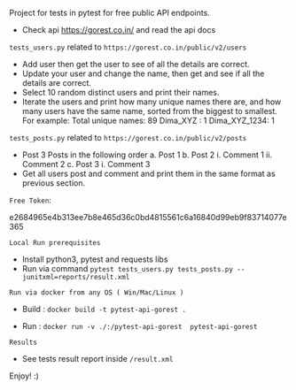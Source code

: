 Project for tests in pytest for free public API endpoints.

- Check api https://gorest.co.in/  and read the api docs

`tests_users.py` related to `https://gorest.co.in/public/v2/users`
- Add user then get the user to see of all the details are correct.
- Update your user and change the name, then get and see if all the details are correct.
- Select 10 random distinct users and print their names.
- Iterate the users and print how many unique names there are, and how many users have
the same name, sorted from the biggest to smallest.
    For example:
    Total unique names: 89
    Dima_XYZ : 1
    Dima_XYZ_1234: 1

`tests_posts.py` related to `https://gorest.co.in/public/v2/posts`
- Post 3 Posts in the following order
    a. Post 1
    b. Post 2
    i. Comment 1
    ii. Comment 2
    c. Post 3
    i. Comment 3
- Get all users post and comment and print them in the same format as previous section.


`Free Token`:

e2684965e4b313ee7b8e465d36c0bd4815561c6a16840d99eb9f83714077e365


`Local Run prerequisites`
- Install python3, pytest and requests libs
- Run via command `pytest tests_users.py tests_posts.py --junitxml=reports/result.xml`





`Run via docker from any OS ( Win/Mac/Linux )`

- Build : 
`docker build -t pytest-api-gorest .`

- Run : 
`docker run -v ./:/pytest-api-gorest  pytest-api-gorest`


`Results`
- See tests result report inside `/result.xml`

Enjoy! :)
